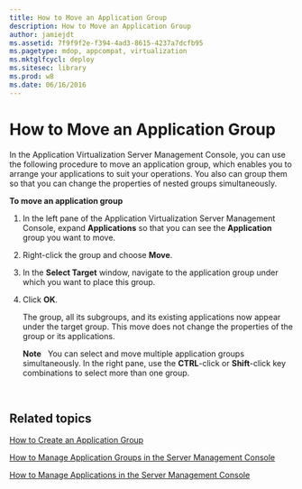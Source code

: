 ```yaml
---
title: How to Move an Application Group
description: How to Move an Application Group
author: jamiejdt
ms.assetid: 7f9f9f2e-f394-4ad3-8615-4237a7dcfb95
ms.pagetype: mdop, appcompat, virtualization
ms.mktglfcycl: deploy
ms.sitesec: library
ms.prod: w8
ms.date: 06/16/2016
---
```



# How to Move an Application Group


In the Application Virtualization Server Management Console, you can use the following procedure to move an application group, which enables you to arrange your applications to suit your operations. You also can group them so that you can change the properties of nested groups simultaneously.

**To move an application group**

1.  In the left pane of the Application Virtualization Server Management Console, expand **Applications** so that you can see the **Application** group you want to move.

2.  Right-click the group and choose **Move**.

3.  In the **Select Target** window, navigate to the application group under which you want to place this group.

4.  Click **OK**.

    The group, all its subgroups, and its existing applications now appear under the target group. This move does not change the properties of the group or its applications.

    **Note**  
    You can select and move multiple application groups simultaneously. In the right pane, use the **CTRL**-click or **Shift**-click key combinations to select more than one group.

     

## Related topics


[How to Create an Application Group](how-to-create-an-application-group.md)

[How to Manage Application Groups in the Server Management Console](how-to-manage-application-groups-in-the-server-management-console.md)

[How to Manage Applications in the Server Management Console](how-to-manage-applications-in-the-server-management-console.md)

 

 





